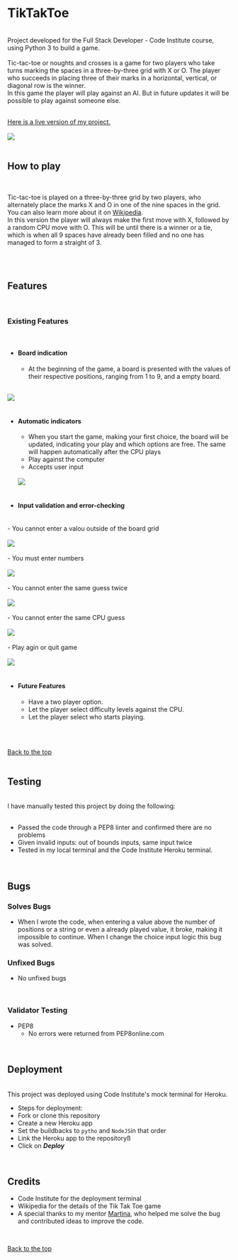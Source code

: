 # TikTakToe
<br>
Project developed for the Full Stack Developer - Code Institute course, using Python 3 to build a game.
<br>
<br>
Tic-tac-toe or noughts and crosses is a game for two players who take turns marking the spaces in a three-by-three grid with X or O. The player who succeeds in placing three of their marks in a horizontal, vertical, or diagonal row is the winner. 
<br>
In this game the player will play against an AI. But in future updates it will be possible to play against someone else.
<br>
<br>

[Here is a live version of my project.](https://tik-tak-toe1.herokuapp.com/)
<br>
<br>
<img src="assets/images/tik-tak-toe_Mockup.png">
<br>
<br>

## How to play
<br>

Tic-tac-toe is played on a three-by-three grid by two players, who alternately place the marks X and O in one of the nine spaces in the grid. You can also learn more about it on [Wikipedia](https://en.wikipedia.org/wiki/Tic-tac-toe).
<br>
In this version the player will always make the first move with X, followed by a random CPU move with O. This will be until there is a winner or a tie, which is when all 9 spaces have already been filled and no one has managed to form a straight of 3.

<br>
<br>

## Features

<br>

### Existing Features

<br>

* #### Board indication
  
  - At the beginning of the game, a board is presented with the values of their respective positions, ranging from 1 to 9, and a empty board.
<br>
  <img src="assets/images/board.png">
  <br>
  <br>

* #### Automatic indicators
  
  - When you start the game, making your first choice, the board will be updated, indicating your play and which options are free. The same will happen automatically after the CPU plays
  - Play against the computer
  - Accepts user input
  <br>
  <img src="assets/images/after_moves.png">
  <br>
  <br>

* #### Input validation and error-checking

<br>
  - You cannot enter a valou outside of the board grid
  <br>
  <br>
  <img src="assets/images/invalid_guess.png">
  <br>
  <br>
  - You must enter numbers
  <br>
  <br>
  <img src="assets/images/only_number.png">
  <br>
  <br>
  - You cannot enter the same guess twice
  <br>
  <br>
  <img src="assets/images/same_guess.png">
  <br>
  <br>
  - You cannot enter the same CPU guess
  <br>
  <br>
  <img src="assets/images/CPU_guess.png">
  <br>
  <br>
  - Play agin or quit game
  <br>
  <br>
  <img src="assets/images/play_again.png">
<br>
<br>

* #### Future Features
  - Have a two player option.
  - Let the player select difficulty levels against the CPU.
  - Let the player select who starts playing.
<br>
<br>


[Back to the top](#tiktaktoe)
<br>
<br>

## Testing
<br>
I have manually tested this project by doing the following:
<br>
<br> 

  - Passed the code through a PEP8 linter and confirmed there are no problems
  - Given invalid inputs: out of bounds inputs, same input twice
  - Tested in my local terminal and the Code Institute Heroku terminal.

<br>

## Bugs
### Solves Bugs
- When I wrote the code, when entering a value above the number of positions or a string or even a already played value, it broke, making it impossible to continue. When I change the choice input logic this bug was solved.

### Unfixed Bugs
- No unfixed bugs
<br>

### Validator Testing
- PEP8
  - No errors were returned from PEP8online.com
<br> 

## Deployment
<br>
This project was deployed using Code Institute's mock terminal for Heroku.
<br>

- Steps for deployment:
 - Fork or clone this repository
 - Create a new Heroku app
 - Set the buildbacks to `pytho` and `NodeJS`in that order
 - Link the Heroku app to the repositoryß
 - Click on ***Deploy***
<br>

## Credits
- Code Institute for the deployment terminal
- Wikipedia for the details of the Tik Tak Toe game
- A special thanks to my mentor [Martina](https://github.com/SephTheOverwitch), who helped me solve the bug and contributed ideas to improve the code.
<br>

[Back to the top](#Jokenpô)